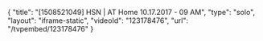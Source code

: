 {
    "title": "[1508521049] HSN | AT Home 10.17.2017 - 09 AM",
    "type": "solo",
    "layout": "iframe-static",
    "videoId": "123178476",
    "url": "\/tvpembed\/123178476"
}
